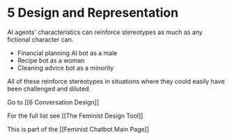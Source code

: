 # 5 Design and Representation

AI agents' characteristics can reinforce stereotypes as much as any fictional character can.
- Financial planning AI bot as a male
- Recipe bot as a woman
- Cleaning advice bot as a minority

All of these reinforce stereotypes in situations where they could easily have been challenged and diluted.

Go to [[6 Conversation Design]]

For the full list see [[The Feminist Design Tool]]

This is part of the [[Feminist Chatbot Main Page]]